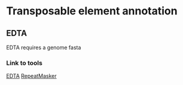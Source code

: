 # Transposable element annotation

## EDTA

EDTA requires a genome fasta 


















### Link to tools
[EDTA](https://github.com/oushujun/EDTA)
[RepeatMasker](https://github.com/Dfam-consortium/RepeatMasker)
